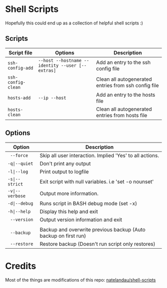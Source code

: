 # Shell Scripts

Hopefully this could end up as a collection of helpful shell scripts :)



## Scripts

| Script file         | Options                                          | Description                                          |
|---------------------|--------------------------------------------------|------------------------------------------------------|
| `ssh-config-add`    | `--host --hostname --identity --user [--extras]` | Add an entry to the ssh config file                  |
| `ssh-config-clean`  |                                                  | Clean all autogenerated entries from ssh config file |
| `hosts-add`         | `--ip --host`                                    | Add an entry to the hosts file                       |
| `hosts-clean`       |                                                  | Clean all autogenerated entries from hosts file      |


## Options

| Option              | Description                                                      |
|---------------------|------------------------------------------------------------------|
| <code>   --force</code>        | Skip all user interaction. Implied 'Yes' to all actions.        |
| <code>-q&#124;--quiet</code>   | Don't print any output                                           |
| <code>-l&#124;--log</code>     | Print output to logfile                                          |
| <code>-s&#124;--strict</code>  | Exit script with null variables.  i.e 'set -o nounset'           |
| <code>-v&#124;--verbose</code> | Output more information.                                         |
| <code>-d&#124;--debug</code>   | Runs script in BASH debug mode (set -x)                          |
| <code>-h&#124;--help</code>    | Display this help and exit                                       |
| <code>   --version</code>      | Output version information and exit                              |
| | |
| <code>   --backup</code>       | Backup and overwrite previous backup (Auto backup on first run)  |
| <code>   --restore</code>      | Restore backup (Doesn't run script only restores)                |


# Credits

Most of the things are modifications of this repo: [natelandau/shell-scripts](https://github.com/natelandau/shell-scripts)
